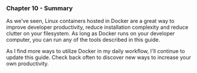 ### Chapter 10 - Summary

As we've seen, Linux containers hosted in Docker are a great way to improve developer productivity, reduce installation complexity and reduce clutter on your filesystem. As long as Docker runs on your developer computer, you can run any of the tools described in this guide.

As I find more ways to utilize Docker in my daily workflow, I'll continue to update this guide. Check back often to discover new ways to increase your own productivity.
